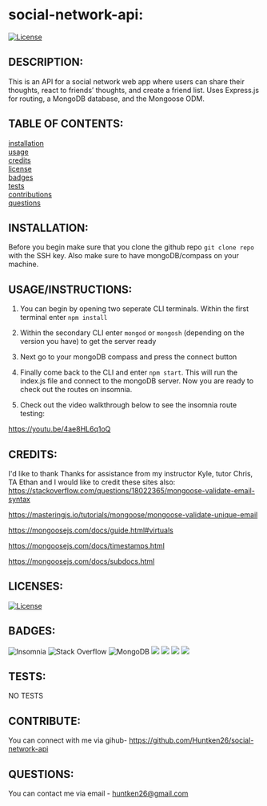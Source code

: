 # social-network-api:

  [![License](https://img.shields.io/badge/License-MIT-yellow.svg)](https://opensource.org/licenses/MIT)
  
## DESCRIPTION:

This is an API for a social network web app where users can share their thoughts,  react to friends’ thoughts, and create a friend list. Uses Express.js for routing,  a MongoDB database, and the Mongoose ODM.

## TABLE OF CONTENTS:

[installation](#installation) <br/>
[usage](#usageinstructions)<br/>
[credits](#credits)<br/>
[license](#licenses)<br/>
[badges](#badges)<br/>
[tests](#tests)<br/>
[contributions](#contribute)<br/>
[questions](#questions)<br/>

## INSTALLATION:

Before you begin make sure that you clone the github repo ``git clone repo`` with the SSH key. Also make sure to have mongoDB/compass on your machine.

## USAGE/INSTRUCTIONS:

1. You can begin by opening two seperate CLI terminals. Within the first terminal enter ``npm install`` <br/>


2. Within the secondary CLI enter ``mongod`` or ``mongosh`` (depending on the version you have) to get the server ready <br/> 


3. Next go to your mongoDB compass and press the connect button <br/> 


4. Finally come back to the CLI and enter ``npm start``. This will run the index.js file and connect to the mongoDB server. Now you are ready to check out the routes on insomnia. <br/>
 
 
5. Check out the video walkthrough below to see the insomnia route testing: <br/>

https://youtu.be/4ae8HL6q1oQ






## CREDITS:

I'd like to thank Thanks for assistance from  my instructor Kyle, tutor Chris, TA Ethan and I would like to credit these sites also:
 https://stackoverflow.com/questions/18022365/mongoose-validate-email-syntax

https://masteringjs.io/tutorials/mongoose/mongoose-validate-unique-email

https://mongoosejs.com/docs/guide.html#virtuals

https://mongoosejs.com/docs/timestamps.html

https://mongoosejs.com/docs/subdocs.html 

## LICENSES:

[![License](https://img.shields.io/badge/License-MIT-yellow.svg)](https://opensource.org/licenses/MIT)

## BADGES:
![Insomnia](https://img.shields.io/badge/Insomnia-black?style=for-the-badge&logo=insomnia&logoColor=5849BE)
![Stack Overflow](https://img.shields.io/badge/-Stackoverflow-FE7A16?style=for-the-badge&logo=stack-overflow&logoColor=white)
![MongoDB](https://img.shields.io/badge/MongoDB-%234ea94b.svg?style=for-the-badge&logo=mongodb&logoColor=white)
<img src="https://img.shields.io/badge/Visual_Studio_Code-0078D4?style=for-the-badge&logo=visual%20studio%20code&logoColor=white" />
<img src="https://img.shields.io/badge/Node.js-339933?style=for-the-badge&logo=nodedotjs&logoColor=white" />
<img src="https://img.shields.io/badge/json-5E5C5C?style=for-the-badge&logo=json&logoColor=white" />
<img src="https://img.shields.io/badge/JavaScript-323330?style=for-the-badge&logo=javascript&logoColor=F7DF1E" />

## TESTS:

NO TESTS

## CONTRIBUTE:

You can connect with me via gihub- https://github.com/Huntken26/social-network-api

## QUESTIONS:

You can contact me via email - huntken26@gmail.com